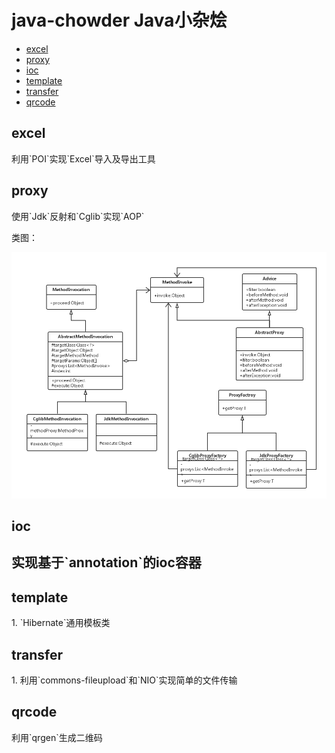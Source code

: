 # java-chowder Java小杂烩

* [excel](#excel)
* [proxy](#proxy)
* [ioc](#ioc)
* [template](#template)
* [transfer](#transfer)
* [qrcode](#qrcode)

<h2 id="excel"> excel </h2>
利用`POI`实现`Excel`导入及导出工具

<h2 id="proxy"> proxy </h2>
使用`Jdk`反射和`Cglib`实现`AOP`

类图：

![AOP class](img/aop-class.png)

<h2 id="ioc"> ioc <h2>
实现基于`annotation`的ioc容器

<h2 id="tempalte"> template </h2>
1. `Hibernate`通用模板类

<h2 id="transfer"> transfer </h2>
1. 利用`commons-fileupload`和`NIO`实现简单的文件传输

<h2 id="qrcode"> qrcode </h2>
利用`qrgen`生成二维码
